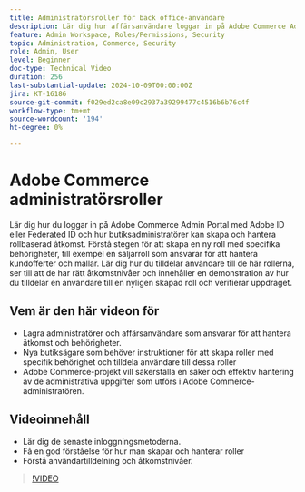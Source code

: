 ```yaml
---
title: Administratörsroller för back office-användare
description: Lär dig hur affärsanvändare loggar in på Adobe Commerce Admin Portal och hur butiksadministratörer skapar och hanterar rollbaserad åtkomst till Admin Portal.
feature: Admin Workspace, Roles/Permissions, Security
topic: Administration, Commerce, Security
role: Admin, User
level: Beginner
doc-type: Technical Video
duration: 256
last-substantial-update: 2024-10-09T00:00:00Z
jira: KT-16186
source-git-commit: f029ed2ca8e09c2937a39299477c4516b6b76c4f
workflow-type: tm+mt
source-wordcount: '194'
ht-degree: 0%

---
```



# Adobe Commerce administratörsroller

Lär dig hur du loggar in på Adobe Commerce Admin Portal med Adobe ID eller Federated ID och hur butiksadministratörer kan skapa och hantera rollbaserad åtkomst. Förstå stegen för att skapa en ny roll med specifika behörigheter, till exempel en säljarroll som ansvarar för att hantera kundofferter och mallar. Lär dig hur du tilldelar användare till de här rollerna, ser till att de har rätt åtkomstnivåer och innehåller en demonstration av hur du tilldelar en användare till en nyligen skapad roll och verifierar uppdraget.

## Vem är den här videon för

- Lagra administratörer och affärsanvändare som ansvarar för att hantera åtkomst och behörigheter.
- Nya butiksägare som behöver instruktioner för att skapa roller med specifik behörighet och tilldela användare till dessa roller
- Adobe Commerce-projekt vill säkerställa en säker och effektiv hantering av de administrativa uppgifter som utförs i Adobe Commerce-administratören.

## Videoinnehåll

- Lär dig de senaste inloggningsmetoderna.
- Få en god förståelse för hur man skapar och hanterar roller
- Förstå användartilldelning och åtkomstnivåer. &#x200B;

>[!VIDEO](https://video.tv.adobe.com/v/3433512?learn=on)

